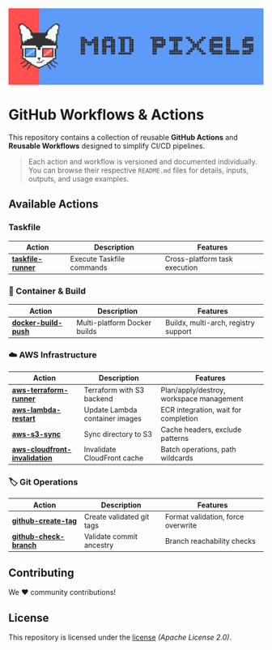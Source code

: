 <picture>
  <source media="(prefers-color-scheme: dark)" srcset="https://github.com/Mad-Pixels/.github/raw/main/profile/banner.png">
  <source media="(prefers-color-scheme: light)" srcset="https://github.com/Mad-Pixels/.github/raw/main/profile/banner.png">
  <img alt="MadPixels" src="https://github.com/Mad-Pixels/.github/raw/main/profile/banner.png">
</picture>

# GitHub Workflows & Actions
This repository contains a collection of reusable **GitHub Actions** and **Reusable Workflows** designed to simplify CI/CD pipelines.  
  
> Each action and workflow is versioned and documented individually.
> You can browse their respective `README.md` files for details, inputs, outputs, and usage examples.

## Available Actions

### Taskfile
| Action                                               | Description                  | Features                             |
|------------------------------------------------------|------------------------------|--------------------------------------|
| **[taskfile-runner](./actions/taskfile-runner)**     | Execute Taskfile commands    | Cross-platform task execution        |

### 🐳 Container & Build
| Action                                               | Description                  | Features                             |
|------------------------------------------------------|------------------------------|--------------------------------------|
| **[docker-build-push](./actions/docker-build-push)** | Multi-platform Docker builds | Buildx, multi-arch, registry support |

### ☁️  AWS Infrastructure  
| Action                                                                   | Description                    | Features                                 |
|--------------------------------------------------------------------------|--------------------------------|------------------------------------------|
| **[aws-terraform-runner](./actions/aws-terraform-runner)**               | Terraform with S3 backend      | Plan/apply/destroy, workspace management |
| **[aws-lambda-restart](./actions/aws-lambda-restart)**                   | Update Lambda container images | ECR integration, wait for completion     |
| **[aws-s3-sync](./actions/aws-s3-sync)**                                 | Sync directory to S3           | Cache headers, exclude patterns          |
| **[aws-cloudfront-invalidation](./actions/aws-cloudfront-invalidation)** | Invalidate CloudFront cache    | Batch operations, path wildcards         |

### 🏷️ Git Operations
| Action                                                   | Description               | Features                           |
|----------------------------------------------------------|---------------------------|------------------------------------|
| **[github-create-tag](./actions/github-create-tag)**     | Create validated git tags | Format validation, force overwrite |
| **[github-check-branch](./actions/github-check-branch)** | Validate commit ancestry  | Branch reachability checks         |

## Contributing
We ❤️ community contributions!

## License
This repository is licensed under the [license](./LICENSE) _(Apache License 2.0)_.

